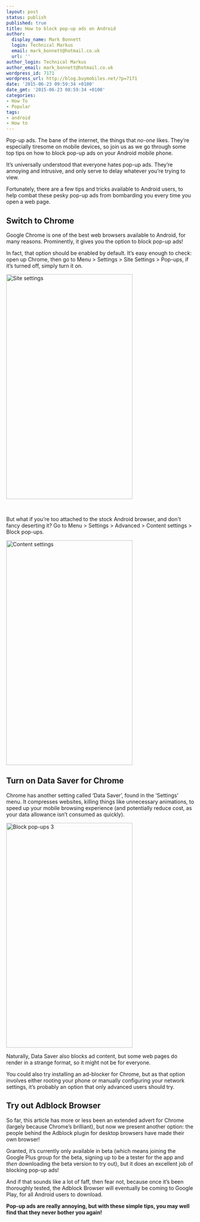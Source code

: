 ```yaml
---
layout: post
status: publish
published: true
title: How to block pop-up ads on Android
author:
  display_name: Mark Bonnett
  login: Technical Markus
  email: mark_bonnett@hotmail.co.uk
  url: ''
author_login: Technical Markus
author_email: mark_bonnett@hotmail.co.uk
wordpress_id: 7171
wordpress_url: http://blog.buymobiles.net/?p=7171
date: '2015-06-23 09:59:34 +0100'
date_gmt: '2015-06-23 08:59:34 +0100'
categories:
- How To
- Popular
tags:
- android
- How to
---
```

<p><span class="postStandFirst">Pop-up ads. The bane of the internet, the things that <em>no-one</em> likes. They&rsquo;re especially tiresome on mobile devices, so join us as we go through some top tips on how to block pop-up ads on your Android mobile phone.</span></p>
<p>It&rsquo;s universally understood that everyone hates pop-up ads. They&rsquo;re annoying and intrusive, and only serve to delay whatever you&rsquo;re trying to view.</p>
<p>Fortunately, there are a few tips and tricks available to Android users, to help combat these pesky pop-up ads from bombarding you every time you open a web page.</p>
<h2>Switch to Chrome</h2>
<p>Google Chrome is one of the best web browsers available to Android, for many reasons. Prominently, it gives you the option to block pop-up ads!</p>
<p>In fact, that option should be enabled by default. It&rsquo;s easy enough to check: open up Chrome, then go to Menu > Settings > Site Settings > Pop-ups, if it&rsquo;s turned off, simply turn it on.</p>
<p><img class="aligncenter wp-image-7183" src="https://a1comms-blog-buymobiles.storage.googleapis.com/2015/06/Site-settings1-576x1024.png" alt="Site settings" width="338" height="600" /></p>
<p>&nbsp;</p>
<p>But what if you&rsquo;re&nbsp;too attached to the stock Android browser, and don't fancy deserting it?&nbsp;Go to Menu > Settings > Advanced >&nbsp;Content settings > Block pop-ups.</p>
<p><img class="aligncenter wp-image-7182" src="https://a1comms-blog-buymobiles.storage.googleapis.com/2015/06/Content-settings-576x1024.png" alt="Content settings" width="338" height="600" /></p>
<h2>Turn on Data Saver for Chrome</h2>
<p>Chrome has another setting called &lsquo;Data Saver&rsquo;, found in the &lsquo;Settings&rsquo; menu. It compresses websites, killing things like unnecessary animations, to speed up your mobile browsing experience (and potentially reduce cost, as your data allowance isn&rsquo;t consumed as quickly).</p>
<p><img class=" wp-image-7178 aligncenter" src="https://a1comms-blog-buymobiles.storage.googleapis.com/2015/06/Screenshot_2015-06-23-13-22-35-576x1024.png" alt="Block pop-ups 3" width="338" height="600" /></p>
<p>Naturally, Data Saver also blocks ad content, but some web pages do render in a strange format, so it might not be for everyone.</p>
<p>You could also try installing an ad-blocker for Chrome, but as that option involves either rooting your phone or manually configuring your network settings, it&rsquo;s probably an option that only advanced users should try.</p>
<h2>Try out Adblock Browser</h2>
<p>So far, this article has more or less been an extended advert for Chrome (largely because Chrome&rsquo;s brilliant), but now we present another option: the people behind the Adblock plugin for desktop browsers have made their own browser!</p>
<p>Granted, it&rsquo;s currently only available in beta (which means joining the Google Plus group for the beta, signing up to be a tester for the app and <em>then</em> downloading the beta version to try out), but it does an excellent job of blocking pop-up ads!</p>
<p>And if that sounds like a lot of faff, then fear not, because once it&rsquo;s been thoroughly tested, the Adblock Browser will eventually be coming to Google Play, for all Android users to download.</p>
<p><strong>Pop-up ads are really annoying, but with these simple tips, you may well find that they never bother you again! </strong></p>
